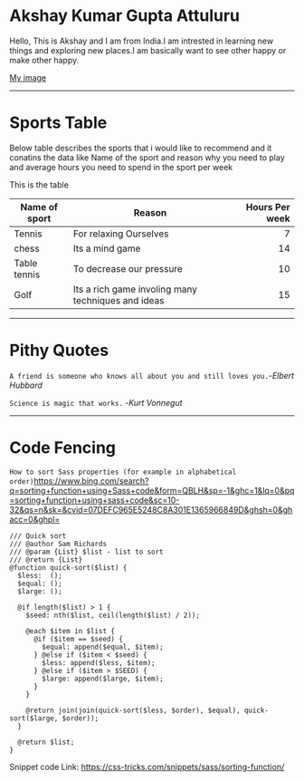 # Akshay Kumar Gupta Attuluru
Hello, This is Akshay and I am from India.I am intrested in learning new things and exploring new places.I am basically want to see other happy or make other happy.

[My image](https://github.com/Attuluru/my2-Attuluru/blob/main/My%20Pic.jpg?raw=true)

--- 

# Sports Table 
Below table describes the sports that i would like to recommend and it conatins the data like Name of the sport and reason why you need to play and average hours you need to spend in the sport per week

This is the table

| Name of sport | Reason | Hours Per week |
| --- | --- | ---: |
| Tennis | For relaxing Ourselves | 7 |
| chess | Its a mind game  | 14 |
| Table tennis | To decrease our pressure | 10 |
| Golf | Its a rich game involing many techniques and ideas | 15 |

---

# Pithy Quotes 
```A friend is someone who knows all about you and still loves you.```-*Elbert Hubbard*

```Science is magic that works.``` -*Kurt Vonnegut*

---

# Code Fencing 

```How to sort Sass properties (for example in alphabetical order)```<https://www.bing.com/search?q=sorting+function+using+Sass+code&form=QBLH&sp=-1&ghc=1&lq=0&pq=sorting+function+using+sass+code&sc=10-32&qs=n&sk=&cvid=07DEFC965E5248C8A301E1365966849D&ghsh=0&ghacc=0&ghpl=>

```
/// Quick sort
/// @author Sam Richards
/// @param {List} $list - list to sort
/// @return {List}
@function quick-sort($list) {
  $less:  ();
  $equal: ();
  $large: ();

  @if length($list) > 1 {
    $seed: nth($list, ceil(length($list) / 2));

    @each $item in $list {
      @if ($item == $seed) {
        $equal: append($equal, $item);
      } @else if ($item < $seed) {
        $less: append($less, $item);
      } @else if ($item > $SEED) {
        $large: append($large, $item);
      }
    }

    @return join(join(quick-sort($less, $order), $equal), quick-sort($large, $order));
  }

  @return $list;
}

```
Snippet code Link: <https://css-tricks.com/snippets/sass/sorting-function/>
